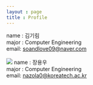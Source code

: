 ```yaml
---
layout : page
title : Profile
---
```


name : 김기림<br/>
major : Computer Engineering<br/>
email: soandlove09@naver.com<br/>
<br/>
![](http://daringfireball.net/graphics/author/addison-bw-425.jpg)
name : 장용우<br/>
major : Computer Engineering<br/>
email: nazola0@koreatech.ac.kr<br/>

